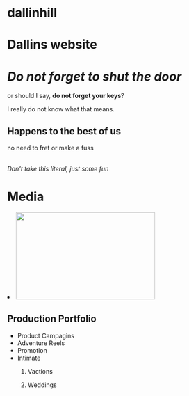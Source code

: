 # dallinhill
<!DOCTYPE html>
<html>
  
<h1>Dallins website</h1>
  
<head>
<link href="stylesheet.css" type="text/css" rel="stylesheet"/> 
  <title> Portfolio</title>
</head>  

<body>
  <div>
    <h1><em>Do not forget to shut the door</em></h1>
    <p>or should I say, <strong>do not forget your keys</strong>?</p> I really do not know what that means.
  </div>
  <div>
    <h2> Happens to the best of us</h2> 
    <p>no need to fret or make a fuss<br><br>
    <p><em>Don't take this literal, just some fun</em>
  </div>
  <div>
    <h1>Media</h1>
    <p><li><img src="https://user-images.githubusercontent.com/68889514/91536239-a9097680-e8d1-11ea-958c-e1347af594af.jpg" width="320" height="200" /></li></p>
    <h2>Production Portfolio</h2>
    <ul>
      <li>Product Campagins</li>
      <li>Adventure Reels</li>
      <li>Promotion</li>
      <li>Intimate</li>
       <ol>
        <p><li>Vactions</li></p>
        <p><li>Weddings</li></p>
       </ol>
    </ul>
  
  </body>
